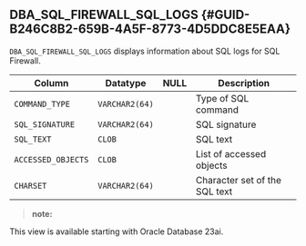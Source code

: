 ##  DBA_SQL_FIREWALL_SQL_LOGS {#GUID-B246C8B2-659B-4A5F-8773-4D5DDC8E5EAA} 

` DBA_SQL_FIREWALL_SQL_LOGS ` displays information about SQL logs for SQL Firewall. 

Column  |  Datatype  |  NULL  |  Description   
---|---|---|---  
` COMMAND_TYPE ` |  ` VARCHAR2(64) ` |  ` ` |  Type of SQL command   
` SQL_SIGNATURE ` |  ` VARCHAR2(64) ` |  ` ` |  SQL signature   
` SQL_TEXT ` |  ` CLOB ` |  ` ` |  SQL text   
` ACCESSED_OBJECTS ` |  ` CLOB ` |  ` ` |  List of accessed objects   
` CHARSET ` |  ` VARCHAR2(64) ` |  ` ` |  Character set of the SQL text   
  
> **note:** 

This view is available starting with Oracle Database 23ai. 
